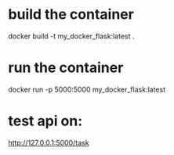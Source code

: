 # build the container
docker build -t my_docker_flask:latest .

# run the container
docker run -p 5000:5000 my_docker_flask:latest

# test api on:
http://127.0.0.1:5000/task